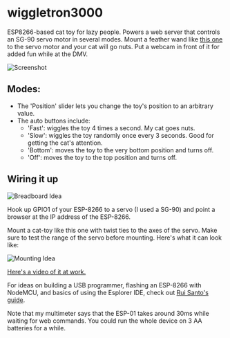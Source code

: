 # wiggletron3000

ESP8266-based cat toy for lazy people. Powers a web server that controls an SG-90 servo motor in several modes. Mount a feather wand like [this one](http://www.amazon.com/Luxury-Feather-Wand-Additional-Refills/dp/B00EPGZQNQ/ref=sr_1_1?ie=UTF8&qid=1455842061&sr=8-1&keywords=cat+toy+feather) to the servo motor and your cat will go nuts. Put a webcam in front of it for added fun while at the DMV.

![Screenshot](http://i.imgur.com/UHqjlm4.png)

## Modes:
   * The 'Position' slider lets you change the toy's position to an arbitrary value.
   * The auto buttons include:
      * 'Fast': wiggles the toy 4 times a second. My cat goes nuts.
      * 'Slow': wiggles the toy randomly once every 3 seconds. Good for getting the cat's attention.
      * 'Bottom': moves the toy to the very bottom position and turns off.
      * 'Off': moves the toy to the top position and turns off.

## Wiring it up

![Breadboard Idea](http://i.imgur.com/rMlZjCz.jpg)

Hook up GPIO1 of your ESP-8266 to a servo (I used a SG-90) and point a browser at the IP address of the ESP-8266.

Mount a cat-toy like this one with twist ties to the axes of the servo. Make sure to test the range of the servo before mounting. Here's what it can look like:

![Mounting Idea](http://i.imgur.com/knYBnSW.jpg)

<a href="http://www.youtube.com/watch?feature=player_embedded&v=https://youtu.be/yqQ89BvmUcU
" target="_blank">Here's a video of it at work.</a>

For ideas on building a USB programmer, flashing an ESP-8266 with NodeMCU, and basics of using the Esplorer IDE, check out [Rui Santo's guide](http://randomnerdtutorials.com/esp8266-web-server/).

Note that my multimeter says that the ESP-01 takes around 30ms while waiting for web commands. You could run the whole device on 3 AA batteries for a while.
